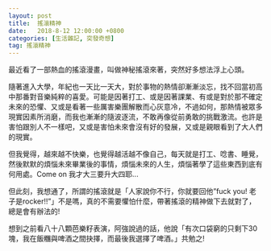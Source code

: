 ```yaml
---
layout: post
title:  搖滾精神
date:   2018-8-12 12:00:00 +0800
categories: [生活雜記, 突發奇想]
tag: 搖滾精神
---
```



最近看了一部熱血的搖滾漫畫，叫做神秘搖滾來著，突然好多想法浮上心頭。

隨著進入大學，年紀也一天比一天大，對於事物的熱情卻漸漸淡忘，找不回當初高中那番對音樂純粹的喜愛。可能是因著打工、或是因著課業、有或是對於那不確定未來的恐懼、又或是看著一些厲害樂團解散而心灰意冷，不過如何，那熱情被眾多現實因素所消磨，而我也漸漸的隨波逐流，不敢再像從前勇敢的挑戰激流。也許是害怕跟別人不一樣吧，又或是害怕未來會沒有好的發展，又或是親眼看到了大人們的現實。

但我覺得，越來越不快樂，也覺得越活越不像自己，每天就是打工、唸書、睡覺，然後默默的煩惱未來畢業後的事情，煩惱未來的人生，煩惱著學了這些東西到底有何用處。Come on 我才大三要升大四耶...

但此刻，我想通了，所謂的搖滾就是「人家說你不行，你就要回他”fuck you! 老子是rocker!!”」不是嗎，真的不需要懼怕什麼，帶著搖滾的精神做下去就對了，總是會有辦法的!

想到之前看八十八顆芭樂籽表演，阿強說過的話，他說「有次口袋窮的只剩下30塊，我在飯糰與啤酒之間抉擇，而最後我選擇了啤酒。」共勉之!